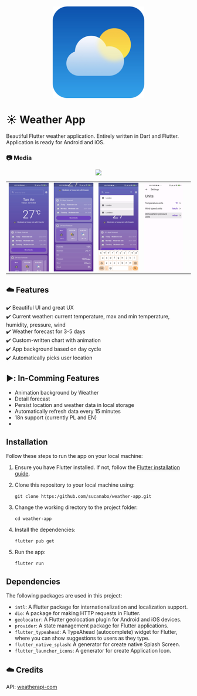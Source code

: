 <p align="center">
<img src="https://github.com/sucanabo/weather-app/blob/main/media/logo.png" width="250px">
</p>

# :sunny: Weather App
Beautiful Flutter weather application. Entirely written in Dart and Flutter. Application is ready for Android and iOS.

### :camera: Media
<p align="center">
<img src="https://github.com/sucanabo/weather-app/blob/main/media/preview" width="250px">
</p>

<table>
  <tr>
    <td>
  <img width="250px" src="https://github.com/sucanabo/weather-app/blob/main/media/img_1.jpg">
    </td>
    <td>
       <img width="250px" src="https://github.com/sucanabo/weather-app/blob/main/media/img_2.jpg">
    </td>
    <td>
       <img width="250px" src="https://github.com/sucanabo/weather-app/blob/main/media/img_3.jpg">
    </td>
    <td>
       <img width="250px" src="https://github.com/sucanabo/weather-app/blob/main/media/img_4.jpg">
    </td>
     <td>
    </td>
  </tr>
</table>

## :cloud: Features
:heavy_check_mark: Beautiful UI and great UX   
:heavy_check_mark: Current weather: current temperature, max and min temperature, humidity, pressure, wind      
:heavy_check_mark: Weather forecast for 3-5 days  
:heavy_check_mark: Custom-written chart with animation    
:heavy_check_mark: App background based on day cycle    
:heavy_check_mark: Automatically picks user location  

## ▶️: In-Comming Features
- Animation background by Weather
- Detail forecast
-  Persist location and weather data in local storage
-  Automatically refresh data every 15 minutes    
-  18n support (currently PL and EN)
-  
## Installation

Follow these steps to run the app on your local machine:

1. Ensure you have Flutter installed. If not, follow the [Flutter installation guide](https://flutter.dev/docs/get-started/install).

2. Clone this repository to your local machine using:
    ```
    git clone https:/github.com/sucanabo/weather-app.git
    ```

3. Change the working directory to the project folder:
    ```
    cd weather-app
    ```
4. Install the dependencies:
    ```
    flutter pub get
    ```

6. Run the app:
    ```
    flutter run
    ```

## Dependencies

The following packages are used in this project:

- `intl`: A Flutter package for internationalization and localization support.
- `dio`: A package for making HTTP requests in Flutter.
- `geolocator`: A Flutter geolocation plugin for Android and iOS devices.
- `provider`: A state management package for Flutter applications.
- `flutter_typeahead`: A TypeAhead (autocomplete) widget for Flutter, where you can show suggestions to users as they type.
- `flutter_native_splash`: A generator for create native Splash Screen.
- `flutter_launcher_icons`: A generator for create Application Icon.

## :cloud: Credits
API: [weatherapi-com](https:/www.weatherapi.com)
